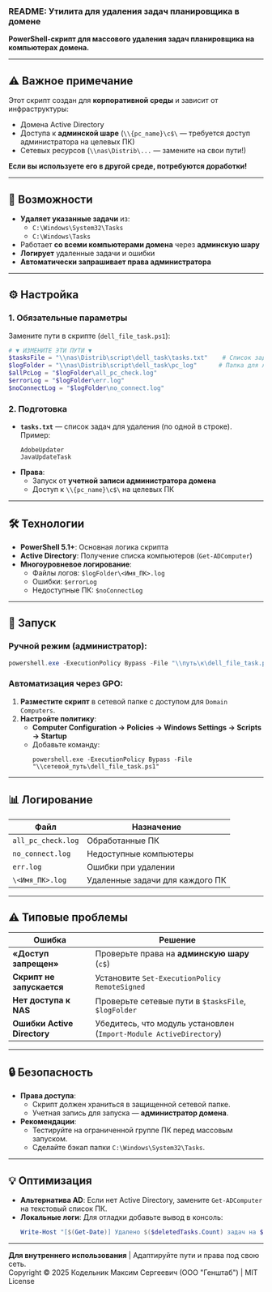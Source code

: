 ### README: Утилита для удаления задач планировщика в домене  

**PowerShell-скрипт для массового удаления задач планировщика на компьютерах домена.**  

---

## ⚠️ Важное примечание  
Этот скрипт создан для **корпоративной среды** и зависит от инфраструктуры:  
- Домена Active Directory  
- Доступа к **админской шаре** (`\\{pc_name}\c$\` — требуется доступ администратора на целевых ПК)  
- Сетевых ресурсов (`\\nas\Distrib\...` — замените на свои пути!)  

**Если вы используете его в другой среде, потребуются доработки!**  

---

## 📌 Возможности  
- **Удаляет указанные задачи** из:  
  - `C:\Windows\System32\Tasks`  
  - `C:\Windows\Tasks`  
- Работает **со всеми компьютерами домена** через **админскую шару**  
- **Логирует** удаленные задачи и ошибки  
- **Автоматически запрашивает права администратора**  

---

## ⚙️ Настройка  

### 1. Обязательные параметры  
Замените пути в скрипте (`dell_file_task.ps1`):  
```powershell
# ▼ ИЗМЕНИТЕ ЭТИ ПУТИ ▼
$tasksFile = "\\nas\Distrib\script\dell_task\tasks.txt"    # Список задач для удаления  
$logFolder = "\\nas\Distrib\script\dell_task\pc_log"      # Папка для логов  
$allPcLog = "$logFolder\all_pc_check.log"  
$errorLog = "$logFolder\err.log"  
$noConnectLog = "$logFolder\no_connect.log"  
```

### 2. Подготовка  
- **`tasks.txt`** — список задач для удаления (по одной в строке). Пример:  
  ```plaintext
  AdobeUpdater  
  JavaUpdateTask  
  ```  
- **Права**:  
  - Запуск от **учетной записи администратора домена**  
  - Доступ к `\\{pc_name}\c$\` на целевых ПК  

---

## 🛠 Технологии  
- **PowerShell 5.1+**: Основная логика скрипта  
- **Active Directory**: Получение списка компьютеров (`Get-ADComputer`)  
- **Многоуровневое логирование**:  
  - Файлы логов: `$logFolder\<Имя_ПК>.log`  
  - Ошибки: `$errorLog`  
  - Недоступные ПК: `$noConnectLog`  

---

## 🚀 Запуск  
### Ручной режим (администратор):  
```powershell
powershell.exe -ExecutionPolicy Bypass -File "\\путь\к\dell_file_task.ps1"
```  

### Автоматизация через GPO:  
1. **Разместите скрипт** в сетевой папке с доступом для `Domain Computers`.  
2. **Настройте политику**:  
   - **Computer Configuration → Policies → Windows Settings → Scripts → Startup**  
   - Добавьте команду:  
     ```plaintext
     powershell.exe -ExecutionPolicy Bypass -File "\\сетевой_путь\dell_file_task.ps1"
     ```  

---

## 📊 Логирование  
| Файл | Назначение |  
|------|-----------|  
| `all_pc_check.log` | Обработанные ПК |  
| `no_connect.log` | Недоступные компьютеры |  
| `err.log` | Ошибки при удалении |  
| `\<Имя_ПК>.log` | Удаленные задачи для каждого ПК |  

---

## ⚠️ Типовые проблемы  
| Ошибка | Решение |  
|--------|---------|  
| **«Доступ запрещен»** | Проверьте права на **админскую шару** (`c$`) |  
| **Скрипт не запускается** | Установите `Set-ExecutionPolicy RemoteSigned` |  
| **Нет доступа к NAS** | Проверьте сетевые пути в `$tasksFile`, `$logFolder` |  
| **Ошибки Active Directory** | Убедитесь, что модуль установлен (`Import-Module ActiveDirectory`) |  

---

## 🔒 Безопасность  
- **Права доступа**:  
  - Скрипт должен храниться в защищенной сетевой папке.  
  - Учетная запись для запуска — **администратор домена**.  
- **Рекомендации**:  
  - Тестируйте на ограниченной группе ПК перед массовым запуском.  
  - Сделайте бэкап папки `C:\Windows\System32\Tasks`.  

---

## 💡 Оптимизация  
- **Альтернатива AD**: Если нет Active Directory, замените `Get-ADComputer` на текстовый список ПК.  
- **Локальные логи**: Для отладки добавьте вывод в консоль:  
  ```powershell
  Write-Host "[$(Get-Date)] Удалено $($deletedTasks.Count) задач на $computer"
  ```  

---

**Для внутреннего использования** | Адаптируйте пути и права под свою сеть.  
Copyright © 2025 Кодельник Максим Сергеевич (ООО "Генштаб") | MIT License
